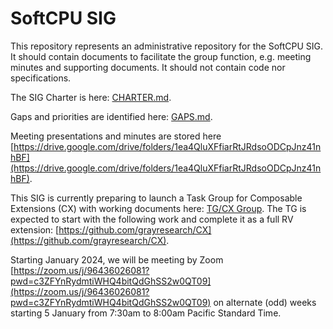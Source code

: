 
# SoftCPU SIG

This repository represents an administrative repository for the SoftCPU SIG. It should contain documents to facilitate the group function, e.g. meeting minutes and supporting documents. It should not contain code nor specifications.

The SIG Charter is here: [CHARTER.md](CHARTER.md).

Gaps and priorities are identified here: [GAPS.md](GAPS.md).

Meeting presentations and minutes are stored here
[https://drive.google.com/drive/folders/1ea4QluXFfiarRtJRdsoODCpJnz41nhBF](https://drive.google.com/drive/folders/1ea4QluXFfiarRtJRdsoODCpJnz41nhBF).

This SIG is currently preparing to launch a Task Group for Composable Extensions (CX) with working documents here: [TG/CX Group](TG/CX). The TG is expected to start with the following work and complete it as a full RV extension: [https://github.com/grayresearch/CX](https://github.com/grayresearch/CX).

Starting January 2024, we will be meeting by Zoom [https://zoom.us/j/96436026081?pwd=c3ZFYnRydmtiWHQ4bitQdGhSS2w0QT09](https://zoom.us/j/96436026081?pwd=c3ZFYnRydmtiWHQ4bitQdGhSS2w0QT09) on alternate (odd) weeks starting 5 January from 7:30am to 8:00am Pacific Standard Time.
